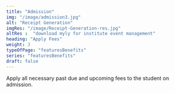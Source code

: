 ```yaml
---
title: "Admission"
img: "/image/admission3.jpg"
alt: "Receipt Generation"
imgRes: "/image/Receipt-Generation-res.jpg" 
altRes :  "download myly for institute event management" 
heading: "Apply Fees" 
weight: 3
typeOfPage: "featuresBenefits"
series: "featuresBenefits"
draft: false
---
```


Apply all necessary past due and upcoming fees to the student on admission.
  